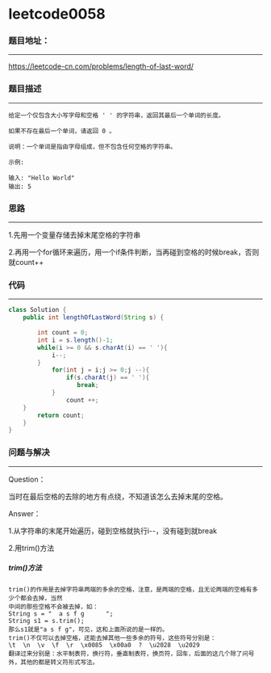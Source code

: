 # leetcode0058



### 题目地址：

---

https://leetcode-cn.com/problems/length-of-last-word/



### 题目描述

---

```text
给定一个仅包含大小写字母和空格 ' ' 的字符串，返回其最后一个单词的长度。

如果不存在最后一个单词，请返回 0 。

说明：一个单词是指由字母组成，但不包含任何空格的字符串。

示例:

输入: "Hello World"
输出: 5
```



### 思路

---

1.先用一个变量存储去掉末尾空格的字符串

2.再用一个for循环来遍历，用一个if条件判断，当再碰到空格的时候break，否则就count++



### 代码

---

```java
class Solution {
    public int lengthOfLastWord(String s) {
        
        int count = 0;
        int i = s.length()-1;
        while(i >= 0 && s.charAt(i) == ' '){
            i--;
        }
            for(int j = i;j >= 0;j --){
                if(s.charAt(j) == ' '){
                   break;  
            }
                count ++;
    } 
        return count;
    }
}
```



### 问题与解决

---

Question：

当时在最后空格的去除的地方有点绕，不知道该怎么去掉末尾的空格。

Answer：

1.从字符串的末尾开始遍历，碰到空格就执行i--，没有碰到就break

2.用trim()方法

##### *trim()方法*

```text
trim()的作用是去掉字符串两端的多余的空格，注意，是两端的空格，且无论两端的空格有多少个都会去掉，当然
中间的那些空格不会被去掉，如：
String s = "  a s f g      ";
String s1 = s.trim();
那么s1就是"a s f g"，可见，这和上面所说的是一样的。
trim()不仅可以去掉空格，还能去掉其他一些多余的符号，这些符号分别是：
\t  \n  \v  \f  \r  \x0085  \x00a0  ?  \u2028  \u2029
翻译过来分别是：水平制表符，换行符，垂直制表符，换页符，回车，后面的这几个除了问号外，其他的都是转义符形式写法。
```

